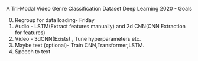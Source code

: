 A Tri-Modal Video Genre Classification Dataset 
Deep Learning 2020 - Goals

0. Regroup for data loading- Friday
1. Audio - LSTM(Extract features manually) and 2d CNN(CNN Extraction for features)
2. Video - 3dCNN(Exists) , Tune hyperparameters etc.
3. Maybe text (optional)- Train CNN,Transformer,LSTM.
4. Speech to text

